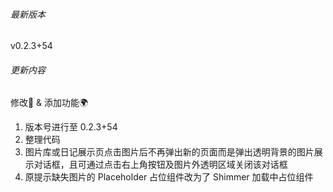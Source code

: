 ###### 最新版本
v0.2.3+54

###### 更新内容

修改📖 & 添加功能🌍

1. 版本号进行至 0.2.3+54
2. 整理代码
3. 图片库或日记展示页点击图片后不再弹出新的页面而是弹出透明背景的图片展示对话框，且可通过点击右上角按钮及图片外透明区域关闭该对话框
4. 原提示缺失图片的 Placeholder 占位组件改为了 Shimmer 加载中占位组件

